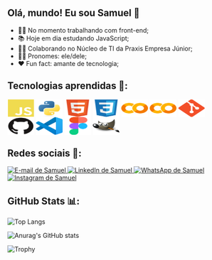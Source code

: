 ## Olá, mundo! Eu sou Samuel 👋

- 👨‍💻 No momento trabalhando com front-end;
- 📚 Hoje em dia estudando JavaScript;
- 🙏🏻 Colaborando no Núcleo de TI da Praxis Empresa Júnior;
- 🙋‍♂️ Pronomes: ele/dele;
- ❤️ Fun fact: amante de tecnologia;

## Tecnologias aprendidas 🧠:
<div style="display: inline_block">
  <img align="center" alt="Logo do JavaScript" height="40" width="60" src="https://raw.githubusercontent.com/devicons/devicon/master/icons/javascript/javascript-plain.svg">
  <img align="center" alt="Logo do Python" height="40" width="60" src="https://raw.githubusercontent.com/devicons/devicon/master/icons/python/python-original.svg">
  <img align="center" alt="Logo do HTML" height="40" width="60" src="https://raw.githubusercontent.com/devicons/devicon/master/icons/html5/html5-original.svg">
  <img align="center" alt="Logo do CSS" height="40" width="60" src="https://raw.githubusercontent.com/devicons/devicon/master/icons/css3/css3-original.svg">
  <img align="center" alt="Logo do Colab" height="40" width="60" src="https://raw.githubusercontent.com/devicons/devicon/master/icons/googlecolab/googlecolab-original.svg">
  <img align="center" alt="Logo do Google Colab" height="40" width="60" src="https://raw.githubusercontent.com/devicons/devicon/master/icons/googlecolab/googlecolab-original.svg">
  <img align="center" alt="Logo do Git" height="40" width="60" src="https://raw.githubusercontent.com/devicons/devicon/master/icons/git/git-original.svg">
  <img align="center" alt="Logo do GitHub" height="40" width="60" src="https://raw.githubusercontent.com/devicons/devicon/master/icons/github/github-original.svg">
  <img align="center" alt="Logo do Visual Studio Code" height="40" width="60" src="https://raw.githubusercontent.com/devicons/devicon/master/icons/vscode/vscode-original.svg">
  <img align="center" alt="Logo do Figma" height="40" width="60" src="https://raw.githubusercontent.com/devicons/devicon/master/icons/figma/figma-original.svg">
  <img align="center" alt="Logo do GIMP" height="40" width="60" src="https://raw.githubusercontent.com/devicons/devicon/master/icons/gimp/gimp-original.svg">
</div>

## Redes sociais 👤:
<div>
  <a href="mailto:samuelssone02@gmail.com" target="_blank" rel="external">
    <img height="30" width="120" src="https://img.shields.io/badge/E--mail-D14836?style=for-the-badge&logo=gmail&logoColor=white" alt="E-mail de Samuel">
  </a>
  <a href="https://www.linkedin.com/in/samu3l-silva" target="_blank" rel="external">
    <img height="30" width="120" src="https://img.shields.io/badge/-LinkedIn-0A66C2?style=for-the-badge&logo=linkedin&logoColor=white" alt="LinkedIn de Samuel">
  </a>
  <a href="https://wa.me/5571997234881" target="_blank" rel="external">
    <img height="30" width="120" src="https://img.shields.io/badge/WhatsApp-25D366?style=for-the-badge&logo=whatsapp&logoColor=white" alt="WhatsApp de Samuel">
  </a>
  <a href="https://www.instagram.com/s4muel_ss" target="_blank" rel="external">
    <img height="30" width="120" src="https://img.shields.io/badge/Instagram-E4405F?style=for-the-badge&logo=instagram&logoColor=white" alt="Instagram de Samuel">
  </a>
</div>

## GitHub Stats 📊:
![Top Langs](https://github-readme-stats.vercel.app/api/top-langs/?username=S4mu3l-Silv4&layout=compact&theme=radical)

![Anurag's GitHub stats](https://github-readme-stats.vercel.app/api?username=S4mu3l-Silv4&show_icons=true&theme=radical)

![Trophy](https://github-profile-trophy.vercel.app/?username=S4mu3l-Silv4&theme=radical&margin-h=20&margin-w=20)

